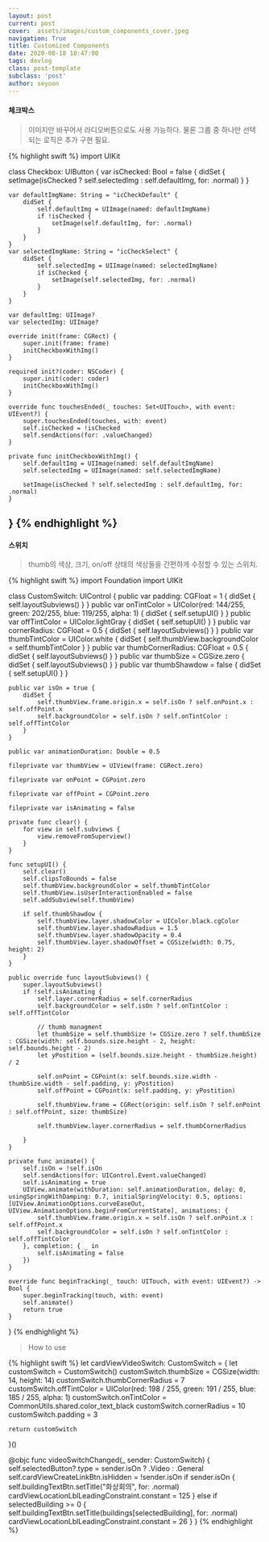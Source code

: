 ```yaml
---
layout: post
current: post
cover:  assets/images/custom_components_cover.jpeg
navigation: True
title: Customized Components
date: 2020-08-18 10:47:00
tags: devlog
class: post-template
subclass: 'post'
author: seyoon
---
```

#### 체크박스

> 이미지만 바꾸어서 라디오버튼으로도 사용 가능하다. 물론 그룹 중 하나만 선택되는 로직은 추가 구현 필요.

{% highlight swift %}
import UIKit

class Checkbox: UIButton {
    var isChecked: Bool = false {
        didSet {
            setImage(isChecked ? self.selectedImg : self.defaultImg, for: .normal)
        }
    }

    var defaultImgName: String = "icCheckDefault" {
        didSet {
            self.defaultImg = UIImage(named: defaultImgName)
            if !isChecked {
                setImage(self.defaultImg, for: .normal)
            }
        }
    }
    var selectedImgName: String = "icCheckSelect" {
        didSet {
            self.selectedImg = UIImage(named: selectedImgName)
            if isChecked {
                setImage(self.selectedImg, for: .normal)
            }
        }
    }

    var defaultImg: UIImage?
    var selectedImg: UIImage?

    override init(frame: CGRect) {
        super.init(frame: frame)
        initCheckboxWithImg()
    }

    required init?(coder: NSCoder) {
        super.init(coder: coder)
        initCheckboxWithImg()
    }

    override func touchesEnded(_ touches: Set<UITouch>, with event: UIEvent?) {
        super.touchesEnded(touches, with: event)
        self.isChecked = !isChecked
        self.sendActions(for: .valueChanged)
    }

    private func initCheckboxWithImg() {
        self.defaultImg = UIImage(named: self.defaultImgName)
        self.selectedImg = UIImage(named: self.selectedImgName)

        setImage(isChecked ? self.selectedImg : self.defaultImg, for: .normal)
    }
}
{% endhighlight %}
---
#### 스위치

> thumb의 색상, 크기, on/off 상태의 색상들을 간편하게 수정할 수 있는 스위치.

{% highlight swift %}
import Foundation
import UIKit

class CustomSwitch: UIControl {
    public var padding: CGFloat = 1 {
        didSet {
            self.layoutSubviews()
        }
    }
    public var onTintColor = UIColor(red: 144/255, green: 202/255, blue: 119/255, alpha: 1) {
        didSet {
            self.setupUI()
        }
    }
    public var offTintColor = UIColor.lightGray {
        didSet {
            self.setupUI()
        }
    }
    public var cornerRadius: CGFloat = 0.5 {
        didSet {
            self.layoutSubviews()
        }
    }
    public var thumbTintColor = UIColor.white {
        didSet {
            self.thumbView.backgroundColor = self.thumbTintColor
        }
    }
    public var thumbCornerRadius: CGFloat = 0.5 {
        didSet {
            self.layoutSubviews()
        }
    }
    public var thumbSize = CGSize.zero {
        didSet {
            self.layoutSubviews()
        }
    }
    public var thumbShawdow = false {
        didSet {
            self.setupUI()
        }
    }

    public var isOn = true {
        didSet {
            self.thumbView.frame.origin.x = self.isOn ? self.onPoint.x : self.offPoint.x
            self.backgroundColor = self.isOn ? self.onTintColor : self.offTintColor
        }
    }

    public var animationDuration: Double = 0.5

    fileprivate var thumbView = UIView(frame: CGRect.zero)

    fileprivate var onPoint = CGPoint.zero

    fileprivate var offPoint = CGPoint.zero

    fileprivate var isAnimating = false

    private func clear() {
        for view in self.subviews {
            view.removeFromSuperview()
        }
    }

    func setupUI() {
        self.clear()
        self.clipsToBounds = false
        self.thumbView.backgroundColor = self.thumbTintColor
        self.thumbView.isUserInteractionEnabled = false
        self.addSubview(self.thumbView)

        if self.thumbShawdow {
            self.thumbView.layer.shadowColor = UIColor.black.cgColor
            self.thumbView.layer.shadowRadius = 1.5
            self.thumbView.layer.shadowOpacity = 0.4
            self.thumbView.layer.shadowOffset = CGSize(width: 0.75, height: 2)
        }
    }

    public override func layoutSubviews() {
        super.layoutSubviews()
        if !self.isAnimating {
            self.layer.cornerRadius = self.cornerRadius
            self.backgroundColor = self.isOn ? self.onTintColor : self.offTintColor

            // thumb managment
            let thumbSize = self.thumbSize != CGSize.zero ? self.thumbSize : CGSize(width: self.bounds.size.height - 2, height: self.bounds.height - 2)
            let yPostition = (self.bounds.size.height - thumbSize.height) / 2

            self.onPoint = CGPoint(x: self.bounds.size.width - thumbSize.width - self.padding, y: yPostition)
            self.offPoint = CGPoint(x: self.padding, y: yPostition)

            self.thumbView.frame = CGRect(origin: self.isOn ? self.onPoint : self.offPoint, size: thumbSize)

            self.thumbView.layer.cornerRadius = self.thumbCornerRadius

        }
    }

    private func animate() {
        self.isOn = !self.isOn
        self.sendActions(for: UIControl.Event.valueChanged)
        self.isAnimating = true
        UIView.animate(withDuration: self.animationDuration, delay: 0, usingSpringWithDamping: 0.7, initialSpringVelocity: 0.5, options: [UIView.AnimationOptions.curveEaseOut, UIView.AnimationOptions.beginFromCurrentState], animations: {
            self.thumbView.frame.origin.x = self.isOn ? self.onPoint.x : self.offPoint.x
            self.backgroundColor = self.isOn ? self.onTintColor : self.offTintColor
        }, completion: { _ in
            self.isAnimating = false
        })
    }

    override func beginTracking(_ touch: UITouch, with event: UIEvent?) -> Bool {
        super.beginTracking(touch, with: event)
        self.animate()
        return true
    }
}
{% endhighlight %}


> How to use

{% highlight swift %}
let cardViewVideoSwitch: CustomSwitch =  {
    let customSwitch = CustomSwitch()
    customSwitch.thumbSize = CGSize(width: 14, height: 14)
    customSwitch.thumbCornerRadius = 7
    customSwitch.offTintColor = UIColor(red: 198 / 255, green: 191 / 255, blue: 185 / 255, alpha: 1)
    customSwitch.onTintColor = CommonUtils.shared.color_text_black
    customSwitch.cornerRadius = 10
    customSwitch.padding = 3

    return customSwitch
}()

@objc func videoSwitchChanged(_ sender: CustomSwitch) {
    self.selectedButton?.type = sender.isOn ? .Video : .General
    self.cardViewCreateLinkBtn.isHidden = !sender.isOn
    if sender.isOn {
        self.buildingTextBtn.setTitle("화상회의", for: .normal)
        cardViewLocationLblLeadingConstraint.constant = 125
    } else if selectedBuilding >= 0 {
        self.buildingTextBtn.setTitle(buildings[selectedBuilding], for: .normal)
        cardViewLocationLblLeadingConstraint.constant = 26
    }
}
{% endhighlight %}
